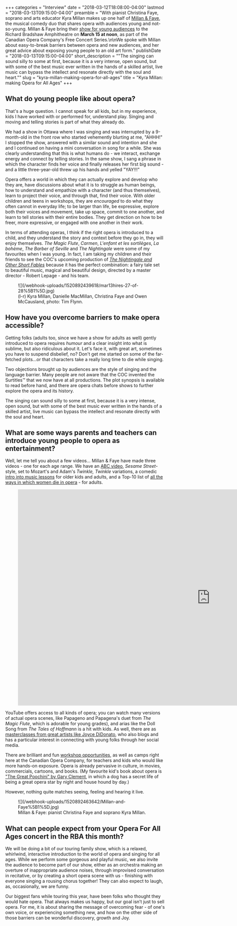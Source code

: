 +++
categories = "Interview"
date = "2018-03-12T18:08:00-04:00"
lastmod = "2018-03-13T09:15:00-04:00"
preamble = "With pianist Christina Faye, soprano and arts educator Kyra Millan makes up one half of [Millan & Faye](http://kyra-millan.com/millan-and-faye/), the musical comedy duo that shares opera with audiences young and not-so-young. Millan & Faye bring their [show for young audiences](http://files.coc.ca/pdfs/concert180315.pdf) to the Richard Bradshaw Amphitheatre on **March 15 at noon**, as part of the Canadian Opera Company's Free Concert Series.\n\nWe spoke with Millan about easy-to-break barriers between opera and new audiences, and her great advice about exposing young people to an old art form."
publishDate = "2018-03-13T09:15:00-04:00"
short_description = "\"The singing can sound silly to some at first, because it is a very intense, open sound, but with some of the best music ever written in the hands of a skilled artist, live music can bypass the intellect and resonate directly with the soul and heart.\""
slug = "kyra-millan-making-opera-for-all-ages"
title = "Kyra Millan: making Opera for All Ages"
+++

## What do young people like about opera?

That's a huge question.  I cannot speak for all kids, but in my experience, kids I have worked with or performed for, understand play.  Singing and moving and telling stories is part of what they already do.

We had a show in Ottawa where I was singing and was interrupted by a 9-month-old in the front row who started vehemently blurting at me, "AHHH!" I stopped the show, answered with a similar sound and intention and she and I continued on having a mini conversation in song for a while.  She was clearly understanding that this is what humans do - we interact, exchange energy  and connect by telling stories. In the same show, I sang a phrase in which the character finds her voice and finally releases her first big sound - and a little three-year-old threw up his hands and yelled "YAY!!!"

Opera offers a world in which they can actually explore and develop who they are, have discussions about what it is to struggle as human beings, how to understand and empathize with a character (and thus themselves), learn to project their voice, and through that, find their voice. With older children and teens in workshops, they  are *encouraged* to do what they often cannot in everyday life; to be larger than life, be expressive, explore both their voices and movement, take up space, commit to one another, and learn to tell stories with their entire bodies. They get direction on how to be freer, more expressive, or engaged with one another in their work. 

In terms of attending operas, I think if the right opera is introduced to a child, and they understand the story and context before they go in, they will enjoy themselves. *The Magic Flute*, *Carmen*, *L'enfant et les sortilèges*, *La bohème*, *The Barber of Seville* and *The Nightingale* were some of my favourites when I was young.  In fact, I am taking my children and their friends to see the COC's upcoming production of [*The Nightingale and Other Short Fables*](https://www.coc.ca/productions/13109) because it has the perfect combination: a fairy tale set to beautiful music, magical and beautiful design, directed by a master director - Robert Lepage - and his team.

<figure data-type="image">
![](/webhook-uploads/1520892439618/mar13hires-27-of-28%5B1%5D.jpg)
<figcaption>(l-r) Kyra Millan, Danielle MacMillan, Christina Faye and Owen McCausland, photo: Tim Flynn.</figcaption>
</figure>

## How have you overcome barriers to make opera accessible?

Getting folks (adults too, since we have a show for adults as well) gently introduced to opera requires *humour* and a clear insight into what is sublime, but also ridiculous about it. Let's face it, with great art, sometimes you have to suspend disbelief, no? Don't get me started on some of the far-fetched plots...or that characters take a really long time to die while singing.
 
Two objections brought up by audiences are the style of singing and the language barrier.  Many people are not aware that the COC invented the Surtitles™ that we now have at all productions. The plot synopsis is available to read before hand, and there are opera chats before shows to further explore the opera and its history.

The singing can sound silly to some at first, because it is a very intense, open sound, but with some of the best music ever written in the hands of a skilled artist, live music can bypass the intellect and resonate directly with the soul and heart.

## What are some ways parents and teachers can introduce young people to opera as entertainment?

Well, let me tell you about a few videos... Millan & Faye have made three videos - one for each age range. We have an [ABC video](https://youtu.be/GU3wEM6rL_k), *Sesame Street*-style, set to Mozart's and Adam's *Twinkle, Twinkle* variations, a comedic [intro into music lessons](https://youtu.be/1tN_fFKcxaw) for older kids and adults, and a Top-10 list of [all the ways in which women die in opera](https://youtu.be/Tc4wNVoZsaU) - for adults.

<figure data-type="video">
<iframe width="1212" height="681" src="https://www.youtube.com/embed/Tc4wNVoZsaU" frameborder="0" allow="autoplay; encrypted-media" allowfullscreen></iframe>
</figure>

YouTube offers access to all kinds of opera; you can watch many versions of actual opera scenes, like Papageno and Papagena's duet from *The Magic Flute*, which is adorable for young grades), and arias like the Doll Song from *The Tales of Hoffmann* is a hit with kids. As well, there are as [masterclasses from great artists like Joyce DiDonato](https://www.youtube.com/results?search_query=joyce+didonato+masterclass), who also blogs and has a particular interest in connecting with young folks through her social media.  

There are brilliant and fun [workshop opportunities](https://learn.coc.ca/eventsprograms), as well as camps right here at the Canadian Opera Company, for teachers and kids who would like more hands-on exposure.  Opera is already pervasive in culture, in movies, commercials, cartoons, and books. (My favourite kid's book about opera is ["The Great Poochini" by Gary Clement](https://www.amazon.ca/Great-Poochini-Gary-Clement/dp/0888999909), in which a dog has a secret life of being a great opera star by night and house hound by day.) 

However, nothing quite matches seeing, feeling and hearing it live.

<figure data-type="image">
![](/webhook-uploads/1520892463642/Millan-and-Faye%5B1%5D.jpg)<figcaption>Millan & Faye: pianist Christina Faye and soprano Kyra Millan.</figcaption>
</figure>

## What can people expect from your Opera For All Ages concert in the RBA this month?

We will be doing a bit of our touring family show, which is a relaxed, whirlwind, interactive introduction to  the world of opera and singing for all ages. While we perform some gorgeous and playful music, we also invite the audience to become part of our show, either as  an orchestra making an overture of inappropriate audience noises, through improvised conversation in recitative,  or by creating a short opera scene with us - finishing with everyone singing a rousing chorus together! They can also expect to laugh, as, occasionally, we are funny.

Our biggest fans while touring this year, have been folks who thought they would hate opera. That always makes us happy, but our goal isn’t just to sell opera. For me, it is about sharing the message of  overcoming fear - of one's own voice, or experiencing something new, and how on the other side of those barriers can be wonderful discovery, growth and Joy.
